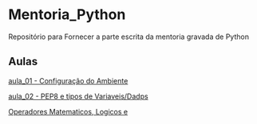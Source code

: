 # Mentoria_Python
Repositório para Fornecer a parte escrita da mentoria gravada de Python

<h2>Aulas</h2>
<a href="https://github.com/thiagop-o/Mentoria_Python/tree/main/aula_01">aula_01 - Configuração do Ambiente</a>

<a href="https://github.com/thiagop-o/Mentoria_Python/tree/main/aula_02">aula_02 - PEP8 e tipos de Variaveis/Dadps</a>

<a href="https://github.com/thiagop-o/Mentoria_Python/tree/main/aula_03">Operadores Matematicos, Logicos e </a>
